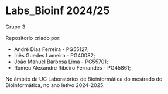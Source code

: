 # Labs_Bioinf 2024/25
Grupo 3

Repositorio criado por:

*  André Dias Ferreira - PG55127;
*  Inês Guedes Lameira - PG40082;
*  João Manuel Barbosa Lima - PG55701;
*  Romeu Alexandre Ribeiro Fernandes - PG45861;

No âmbito da UC Laboratórios de Bioinformática do mestrado de Bioinformática, no ano letivo 2024-2025.

